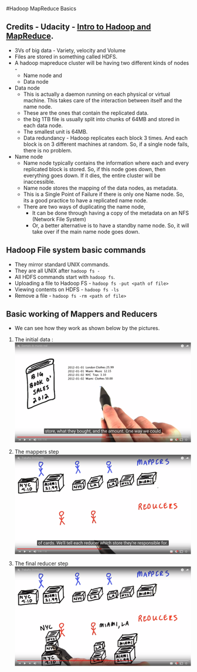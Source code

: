 #Hadoop MapReduce Basics
## Credits - Udacity - [Intro to Hadoop and MapReduce](https://classroom.udacity.com/courses/ud617).
* 3Vs of big data - Variety, velocity and Volume
* Files are stored in something called HDFS.
* A hadoop mapreduce cluster will be having two different kinds of nodes -
	* Name node and
	* Data node
* Data node
	* This is actually a daemon running on each physical or virtual machine. This takes care of the interaction between itself and the name node. 
	* These are the ones that contain the replicated data.
	* the big 1TB file is usually split into chunks of 64MB and stored in each data node.
	* The smallest unit is 64MB.
	* Data redundancy - Hadoop replicates each block 3 times. And each block is on 3 different machines at random. So, if a single node fails, there is no problem. 
* Name node
	* Name node typically contains the information where each and every replicated block is stored. So, if this node goes down, then everything goes down. If it dies, the entire cluster will be inaccessible.
	* Name node stores the mapping of the data nodes, as metadata.
	* This is a Single Point of Failure if there is only one Name node. So, its a good practice to have a replicated name node.
	* There are two ways of duplicating the name node, 
		* It can be done through having a copy of the metadata on an NFS (Network File System)
		* Or, a better alternative is to have a standby name node. So, it will take over if the main name node goes down.
## Hadoop File system basic commands
* They mirror standard UNIX commands.
* They are all UNIX after `hadoop fs -`
* All HDFS commands start with `hadoop fs`.
* Uploading a file to Hadoop FS - `hadoop fs -put <path of file>`
* Viewing contents on HDFS - `hadoop fs -ls`
* Remove a file - `hadoop fs -rm <path of file>`


## Basic working of Mappers and Reducers
* We can see how they work as shown below by the pictures.
1. The initial data :
![How the input data looks for the Hadoop job][input]

[input]: input_for_hdfs.png "How the input data looks for the Hadoop job"

2. The mappers step
![Mappers step][mapper]

[mapper]: hadoop_mappers.png "How the mapper step looks like"

3. The final reducer step
![How the Reducer step looks like][reducer]

[reducer]: hadoop_mappers_reducers.png "How the Reducer step looks like"

